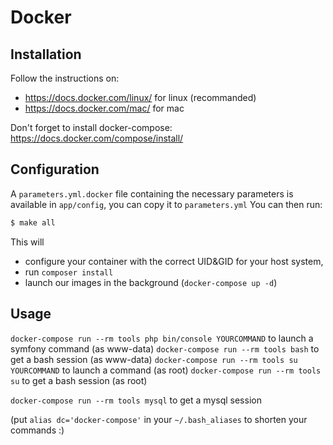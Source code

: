 Docker
======

Installation
------------
Follow the instructions on:
- https://docs.docker.com/linux/ for linux (recommanded)
- https://docs.docker.com/mac/ for mac

Don't forget to install docker-compose: https://docs.docker.com/compose/install/

Configuration
-------------
A `parameters.yml.docker` file containing the necessary parameters is available in `app/config`, you can copy it to `parameters.yml`
You can then run:

``` bash
$ make all
```

This will 
- configure your container with the correct UID&GID for your host system, 
- run `composer install`
- launch our images in the background (`docker-compose up -d`)

Usage
-----

`docker-compose run --rm tools php bin/console YOURCOMMAND` to launch a symfony command (as www-data)
`docker-compose run --rm tools bash` to get a bash session (as www-data)
`docker-compose run --rm tools su YOURCOMMAND` to launch a command (as root)
`docker-compose run --rm tools su` to get a bash session (as root)

`docker-compose run --rm tools mysql` to get a mysql session

(put `alias dc='docker-compose'` in your `~/.bash_aliases` to shorten your commands :) 
